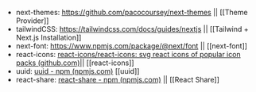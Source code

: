 - next-themes: https://github.com/pacocoursey/next-themes || [[Theme Provider]]
- tailwindCSS: https://tailwindcss.com/docs/guides/nextjs || [[Tailwind + Next.js Installation]]
- next-font:  https://www.npmjs.com/package/@next/font || [[next-font]]
- react-icons:  [react-icons/react-icons: svg react icons of popular icon packs (github.com)](https://github.com/react-icons/react-icons)|| [[react-icons]]
- uuid: [uuid - npm (npmjs.com)](https://www.npmjs.com/package/uuid) [[uuid]]
- react-share: [react-share - npm (npmjs.com)](https://www.npmjs.com/package/react-share) || [[React Share]]